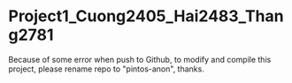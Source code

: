 # Project1_Cuong2405_Hai2483_Thang2781
Because of some error when push to Github, to modify and compile this project, please rename repo to "pintos-anon", thanks.
